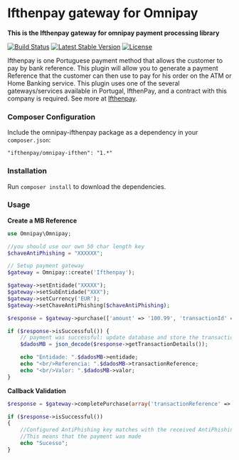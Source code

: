 Ifthenpay gateway for Omnipay
==============
**This is the Ifthenpay gateway for omnipay payment processing library**

[![Build Status](https://travis-ci.org/ifthenpay/omnipay-ifthenpay.svg?branch=master)](https://travis-ci.org/ifthenpay/omnipay-ifthenpay)
[![Latest Stable Version](https://poser.pugx.org/ifthenpay/omnipay-ifthenpay/v/stable)](https://packagist.org/packages/ifthenpay/omnipay-ifthenpay) [![License](https://poser.pugx.org/ifthenpay/omnipay-ifthenpay/license)](https://packagist.org/packages/ifthenpay/omnipay-ifthenpay)

Ifthenpay is one Portuguese payment method that allows the customer to pay by bank reference.
This plugin will allow you to generate a payment Reference that the customer can then use to pay for his order on the ATM or Home Banking service. This plugin uses one of the several gateways/services available in Portugal, IfthenPay, and a contract with this company is required. See more at [Ifthenpay](https://ifthenpay.com).

### Composer Configuration

Include the omnipay-ifthenpay package as a dependency in your `composer.json`:

    "ifthenpay/omnipay-ifthen": "1.*"

### Installation

Run `composer install` to download the dependencies.

### Usage
**Create a MB Reference**
```php
use Omnipay\Omnipay;

//you should use our own 50 char length key
$chaveAntiPhishing = "XXXXXX";

// Setup payment gateway
$gateway = Omnipay::create('Ifthenpay');

$gateway->setEntidade("XXXXX");
$gateway->setSubEntidade("XXX");
$gateway->setCurrency('EUR');
$gateway->setChaveAntiPhishing($chaveAntiPhishing);

$response = $gateway->purchase(['amount' => '100.99', 'transactionId' => '1'])->send();

if ($response->isSuccessful()) {
    // payment was successful: update database and store the transaction details
    $dadosMB = json_decode($response->getTransactionDetails());

    echo "Entidade: ".$dadosMB->entidade;
    echo "<br/>Referencia: ".$dadosMB->transactionReference;
    echo "<br/>Valor: ".$dadosMB->valor;
}
```

**Callback Validation**

```php
$response = $gateway->completePurchase(array('transactionReference' => '995 000 109','amount' => '100.99','currency' => 'EUR', 'ChaveAntiPhishingCallback' => 'XXXXXX'))->send();

if ($response->isSuccessful())
{
    //Configured AntiPhishing key matches with the received AntiPhishing key
    //This means that the payment was made
    echo "Sucesso";
}
```
